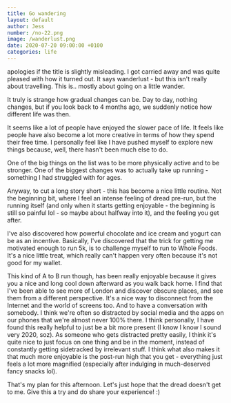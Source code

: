 ```yaml
---
title: Go wandering 
layout: default
author: Jess
number: /no-22.png
image: /wanderlust.png
date: 2020-07-20 09:00:00 +0100
categories: life
---
```


apologies if the title is slightly misleading. I got carried away and was quite pleased with how it turned out. It says wanderlust - but this isn't really about travelling. This is.. mostly about going on a little wander.

It truly is strange how gradual changes can be. Day to day, nothing changes, but if you look back to 4 months ago, we suddenly notice how different life was then.

It seems like a lot of people have enjoyed the slower pace of life. It feels like people have also become a lot more creative in terms of how they spend their free time. I personally feel like I have pushed myself to explore new things because, well, there hasn't been much else to do.

One of the big things on the list was to be more physically active and to be stronger. One of the biggest changes was to actually take up running - something I had struggled with for ages.

Anyway, to cut a long story short - this has become a nice little routine. Not the beginning bit, where I feel an intense feeling of dread pre-run, but the running itself (and only when it starts getting enjoyable - the beginning is still so painful lol - so maybe about halfway into it), and the feeling you get after.

I've also discovered how powerful chocolate and ice cream and yogurt can be as an incentive. Basically, I've discovered that the trick for getting me motivated enough to run 5k, is to challenge myself to run to Whole Foods. It's a nice little treat, which really can't happen very often because it's not good for my wallet.

This kind of A to B run though, has been really enjoyable because it gives you a nice and long cool down afterward as you walk back home. I find that I've been able to see more of London  and discover obscure places, and see them from a different perspective. It's a nice way to disconnect from the Internet and the world of screens too. And to have a conversation with somebody. I think we're often so distracted by social media and the apps on our phones that we're almost never 100% there. I think personally, I have found this really helpful to just be a bit more present (I know I know I sound very 2020, soz). As someone who gets distracted pretty easily, I think it's quite nice to just focus on one thing and be in the moment, instead of constantly getting sidetracked by irrelevant stuff. I think what also makes it that much more enjoyable is the post-run high that you get - everything just feels a lot more magnified (especially after indulging in much-deserved fancy snacks lol).               

That's my plan for this afternoon. Let's just hope that the dread doesn't get to me. Give this a try and do share your experience! :)